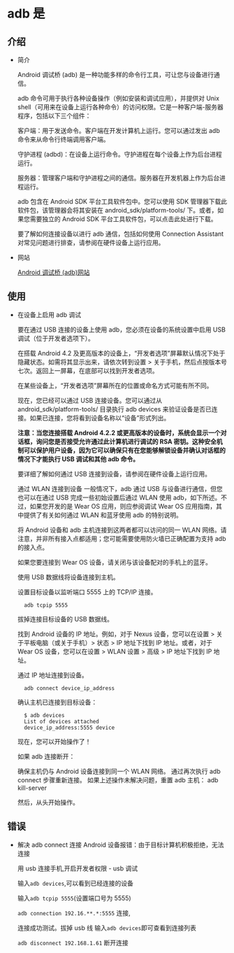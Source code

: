 # adb 是

## 介绍

- 简介

  Android 调试桥 (adb) 是一种功能多样的命令行工具，可让您与设备进行通信。

  adb 命令可用于执行各种设备操作（例如安装和调试应用），并提供对 Unix shell（可用来在设备上运行各种命令）的访问权限。它是一种客户端-服务器程序，包括以下三个组件：

  客户端：用于发送命令。客户端在开发计算机上运行。您可以通过发出 adb 命令来从命令行终端调用客户端。

  守护进程 (adbd)：在设备上运行命令。守护进程在每个设备上作为后台进程运行。

  服务器：管理客户端和守护进程之间的通信。服务器在开发机器上作为后台进程运行。

  adb 包含在 Android SDK 平台工具软件包中。您可以使用 SDK 管理器下载此软件包，该管理器会将其安装在 android_sdk/platform-tools/ 下。或者，如果您需要独立的 Android SDK 平台工具软件包，可以点击此处进行下载。

  要了解如何连接设备以进行 adb 通信，包括如何使用 Connection Assistant 对常见问题进行排查，请参阅在硬件设备上运行应用。

- 网站

  [Android 调试桥 (adb)网站](https://developer.android.google.cn/studio/command-line/adb)

## 使用

- 在设备上启用 adb 调试

  要在通过 USB 连接的设备上使用 adb，您必须在设备的系统设置中启用 USB 调试（位于开发者选项下）。

  在搭载 Android 4.2 及更高版本的设备上，“开发者选项”屏幕默认情况下处于隐藏状态。如需将其显示出来，请依次转到设置 > 关于手机，然后点按版本号七次。返回上一屏幕，在底部可以找到开发者选项。

  在某些设备上，“开发者选项”屏幕所在的位置或命名方式可能有所不同。

  现在，您已经可以通过 USB 连接设备。您可以通过从 android_sdk/platform-tools/ 目录执行 adb devices 来验证设备是否已连接。如果已连接，您将看到设备名称以“设备”形式列出。

  **注意：当您连接搭载 Android 4.2.2 或更高版本的设备时，系统会显示一个对话框，询问您是否接受允许通过此计算机进行调试的 RSA 密钥。这种安全机制可以保护用户设备，因为它可以确保只有在您能够解锁设备并确认对话框的情况下才能执行 USB 调试和其他 adb 命令。**

  要详细了解如何通过 USB 连接到设备，请参阅在硬件设备上运行应用。

  通过 WLAN 连接到设备
  一般情况下，adb 通过 USB 与设备进行通信，但您也可以在通过 USB 完成一些初始设置后通过 WLAN 使用 adb，如下所述。不过，如果您开发的是 Wear OS 应用，则应参阅调试 Wear OS 应用指南，其中提供了有关如何通过 WLAN 和蓝牙使用 adb 的特别说明。

  将 Android 设备和 adb 主机连接到这两者都可以访问的同一 WLAN 网络。请注意，并非所有接入点都适用；您可能需要使用防火墙已正确配置为支持 adb 的接入点。

  如果您要连接到 Wear OS 设备，请关闭与该设备配对的手机上的蓝牙。

  使用 USB 数据线将设备连接到主机。

  设置目标设备以监听端口 5555 上的 TCP/IP 连接。

        adb tcpip 5555

  拔掉连接目标设备的 USB 数据线。

  找到 Android 设备的 IP 地址。例如，对于 Nexus 设备，您可以在设置 > 关于平板电脑（或关于手机）> 状态 > IP 地址下找到 IP 地址。或者，对于 Wear OS 设备，您可以在设置 > WLAN 设置 > 高级 > IP 地址下找到 IP 地址。

  通过 IP 地址连接到设备。

        adb connect device_ip_address

  确认主机已连接到目标设备：

        $ adb devices
        List of devices attached
        device_ip_address:5555 device

  现在，您可以开始操作了！

  如果 adb 连接断开：

  确保主机仍与 Android 设备连接到同一个 WLAN 网络。
  通过再次执行 adb connect 步骤重新连接。
  如果上述操作未解决问题，重置 adb 主机：
  adb kill-server

  然后，从头开始操作。

## 错误

- 解决 adb connect 连接 Android 设备报错：由于目标计算机积极拒绝，无法连接

  用 usb 连接手机,开启开发者权限 - usb 调试

  输入`adb devices`,可以看到已经连接的设备

  输入`adb tcpip 5555`(设置端口号为 5555)

  `adb connection 192.16.**.*:5555` 连接,

  连接成功测试。拔掉 usb 线 输入`adb devices`即可查看到连接列表

  `adb disconnect 192.168.1.61` 断开连接
